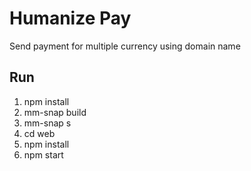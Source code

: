 # Humanize Pay

Send payment for multiple currency using domain name

## Run

1. npm install
1. mm-snap build
1. mm-snap s
1. cd web
1. npm install
1. npm start
